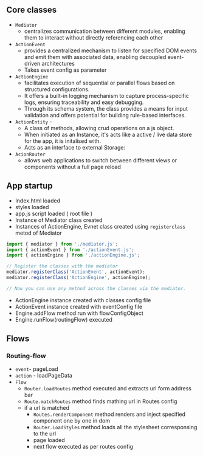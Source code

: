 ## Core classes 
- `Mediator` 
    -  centralizes communication between different modules, enabling them to interact without directly referencing each other
- `ActionEvent`
     - provides a centralized mechanism to listen for specified DOM events and emit them with associated data, enabling decoupled event-driven architectures
    - Takes event config as parameter 
- `ActionEngine`
    -  facilitates execution of sequential or parallel flows based on structured configurations.
    - It offers a built-in logging mechanism to capture process-specific logs, ensuring traceability and easy debugging.
    - Through its schema system, the class provides a means for input validation and offers potential for building rule-based interfaces.
- `ActionEntity` - 
    - A class of methods, allowing crud operations on a js object.		
    - When initiated as an Instance, it's acts like a active / live data store for the app, it is initalised with.		
    - Acts as an interface to external Storage:		
- `AcionRouter`
    - allows web applications to switch between different views or components without a full page reload


## App startup 
- Index.html loaded 
- styles loaded
- app.js script loaded ( root file )    
- Instance of Mediator class created 
- Instances of ActionEngine, Evnet class created using `registerclass` metod of Mediator 
```javascript 
import { mediator } from './mediator.js';
import { actionEvent } from './actionEvent.js';
import { actionEngine } from './actionEngine.js';

// Register the classes with the mediator
mediator.registerClass('ActionEvent', actionEvent);
mediator.registerClass('ActionEngine', actionEngine);

// Now you can use any method across the classes via the mediator.
```
- ActionEngine instance created with classes config file 
- ActionEvent instance created with eventConfig file 
- Engine.addFlow method run with flowConfigObject
- Engine.runFlow(routingFlow) executed


## Flows 
### Routing-flow 
- `event`- pageLoad
- `action` - loadPageData
- `Flow `
    - `Router.loadRoutes` method executed and extracts url form address bar
    - `Route.matchRoutes` method finds mathing url in Routes config 
    - if a url is matched 
        - `Routes.renderComponent` method renders and inject specified component one by one in dom
        - `Router.LoadStyles` method loads all the stylesheet corresponsing to the url 
        -  page loaded 
        - next flow executed as per routes config 

